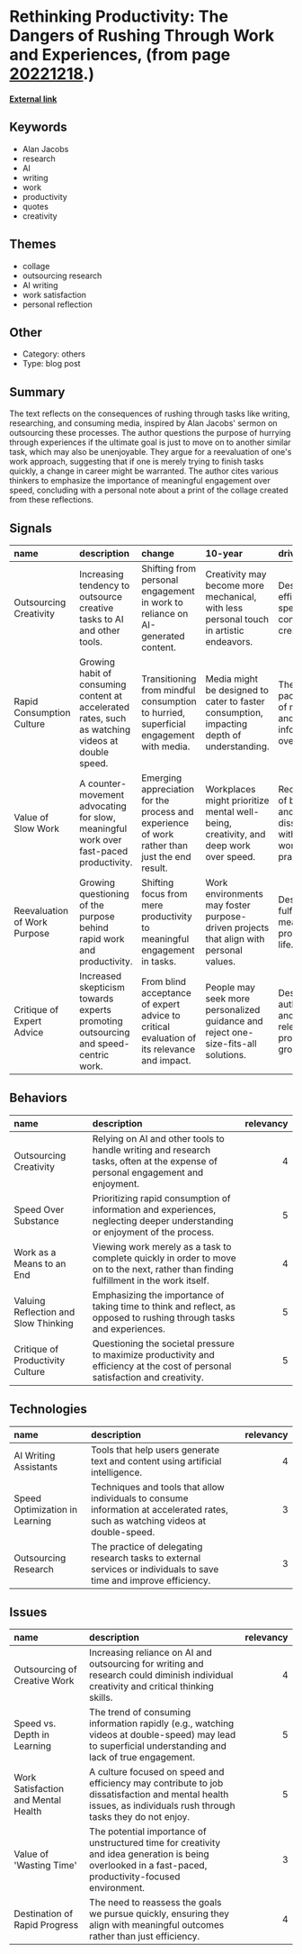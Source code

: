 # __Rethinking Productivity: The Dangers of Rushing Through Work and Experiences__, (from page [20221218](https://kghosh.substack.com/p/20221218).)

__[External link](https://austinkleon.com/2022/12/07/and-then-what/?utm_source=substack&utm_medium=email)__



## Keywords

* Alan Jacobs
* research
* AI
* writing
* work
* productivity
* quotes
* creativity

## Themes

* collage
* outsourcing research
* AI writing
* work satisfaction
* personal reflection

## Other

* Category: others
* Type: blog post

## Summary

The text reflects on the consequences of rushing through tasks like writing, researching, and consuming media, inspired by Alan Jacobs' sermon on outsourcing these processes. The author questions the purpose of hurrying through experiences if the ultimate goal is just to move on to another similar task, which may also be unenjoyable. They argue for a reevaluation of one's work approach, suggesting that if one is merely trying to finish tasks quickly, a change in career might be warranted. The author cites various thinkers to emphasize the importance of meaningful engagement over speed, concluding with a personal note about a print of the collage created from these reflections.

## Signals

| name                         | description                                                                                       | change                                                                                        | 10-year                                                                                   | driving-force                                                           |   relevancy |
|:-----------------------------|:--------------------------------------------------------------------------------------------------|:----------------------------------------------------------------------------------------------|:------------------------------------------------------------------------------------------|:------------------------------------------------------------------------|------------:|
| Outsourcing Creativity       | Increasing tendency to outsource creative tasks to AI and other tools.                            | Shifting from personal engagement in work to reliance on AI-generated content.                | Creativity may become more mechanical, with less personal touch in artistic endeavors.    | Desire for efficiency and speed in content creation.                    |           4 |
| Rapid Consumption Culture    | Growing habit of consuming content at accelerated rates, such as watching videos at double speed. | Transitioning from mindful consumption to hurried, superficial engagement with media.         | Media might be designed to cater to faster consumption, impacting depth of understanding. | The fast-paced nature of modern life and information overload.          |           5 |
| Value of Slow Work           | A counter-movement advocating for slow, meaningful work over fast-paced productivity.             | Emerging appreciation for the process and experience of work rather than just the end result. | Workplaces might prioritize mental well-being, creativity, and deep work over speed.      | Recognition of burnout and dissatisfaction with current work practices. |           4 |
| Reevaluation of Work Purpose | Growing questioning of the purpose behind rapid work and productivity.                            | Shifting focus from mere productivity to meaningful engagement in tasks.                      | Work environments may foster purpose-driven projects that align with personal values.     | Desire for fulfillment and meaning in professional life.                |           4 |
| Critique of Expert Advice    | Increased skepticism towards experts promoting outsourcing and speed-centric work.                | From blind acceptance of expert advice to critical evaluation of its relevance and impact.    | People may seek more personalized guidance and reject one-size-fits-all solutions.        | Desire for authenticity and personal relevance in professional growth.  |           3 |

## Behaviors

| name                                 | description                                                                                                                            |   relevancy |
|:-------------------------------------|:---------------------------------------------------------------------------------------------------------------------------------------|------------:|
| Outsourcing Creativity               | Relying on AI and other tools to handle writing and research tasks, often at the expense of personal engagement and enjoyment.         |           4 |
| Speed Over Substance                 | Prioritizing rapid consumption of information and experiences, neglecting deeper understanding or enjoyment of the process.            |           5 |
| Work as a Means to an End            | Viewing work merely as a task to complete quickly in order to move on to the next, rather than finding fulfillment in the work itself. |           4 |
| Valuing Reflection and Slow Thinking | Emphasizing the importance of taking time to think and reflect, as opposed to rushing through tasks and experiences.                   |           5 |
| Critique of Productivity Culture     | Questioning the societal pressure to maximize productivity and efficiency at the cost of personal satisfaction and creativity.         |           5 |

## Technologies

| name                           | description                                                                                                                       |   relevancy |
|:-------------------------------|:----------------------------------------------------------------------------------------------------------------------------------|------------:|
| AI Writing Assistants          | Tools that help users generate text and content using artificial intelligence.                                                    |           4 |
| Speed Optimization in Learning | Techniques and tools that allow individuals to consume information at accelerated rates, such as watching videos at double-speed. |           3 |
| Outsourcing Research           | The practice of delegating research tasks to external services or individuals to save time and improve efficiency.                |           3 |

## Issues

| name                                | description                                                                                                                                                    |   relevancy |
|:------------------------------------|:---------------------------------------------------------------------------------------------------------------------------------------------------------------|------------:|
| Outsourcing of Creative Work        | Increasing reliance on AI and outsourcing for writing and research could diminish individual creativity and critical thinking skills.                          |           4 |
| Speed vs. Depth in Learning         | The trend of consuming information rapidly (e.g., watching videos at double-speed) may lead to superficial understanding and lack of true engagement.          |           5 |
| Work Satisfaction and Mental Health | A culture focused on speed and efficiency may contribute to job dissatisfaction and mental health issues, as individuals rush through tasks they do not enjoy. |           5 |
| Value of 'Wasting Time'             | The potential importance of unstructured time for creativity and idea generation is being overlooked in a fast-paced, productivity-focused environment.        |           3 |
| Destination of Rapid Progress       | The need to reassess the goals we pursue quickly, ensuring they align with meaningful outcomes rather than just efficiency.                                    |           4 |